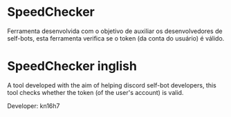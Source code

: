 # SpeedChecker

Ferramenta desenvolvida com o objetivo de auxiliar os desenvolvedores de self-bots, esta ferramenta verifica se o token (da conta do usuário) é válido.

# SpeedChecker inglish

A tool developed with the aim of helping discord self-bot developers, this tool checks whether the token (of the user's account) is valid.

Developer: kn16h7
